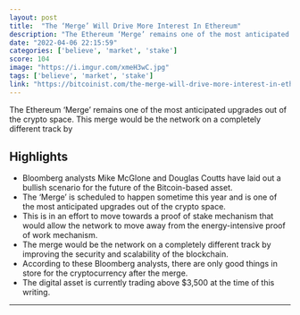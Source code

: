 ```yaml
---
layout: post
title:  "The ‘Merge’ Will Drive More Interest In Ethereum"
description: "The Ethereum ‘Merge’ remains one of the most anticipated upgrades out of the crypto space. This merge would be the network on a completely different track by"
date: "2022-04-06 22:15:59"
categories: ['believe', 'market', 'stake']
score: 104
image: "https://i.imgur.com/xmeH3wC.jpg"
tags: ['believe', 'market', 'stake']
link: "https://bitcoinist.com/the-merge-will-drive-more-interest-in-ethereum/"
---
```


The Ethereum ‘Merge’ remains one of the most anticipated upgrades out of the crypto space. This merge would be the network on a completely different track by

## Highlights

- Bloomberg analysts Mike McGlone and Douglas Coutts have laid out a bullish scenario for the future of the Bitcoin-based asset.
- The ‘Merge’ is scheduled to happen sometime this year and is one of the most anticipated upgrades out of the crypto space.
- This is in an effort to move towards a proof of stake mechanism that would allow the network to move away from the energy-intensive proof of work mechanism.
- The merge would be the network on a completely different track by improving the security and scalability of the blockchain.
- According to these Bloomberg analysts, there are only good things in store for the cryptocurrency after the merge.
- The digital asset is currently trading above $3,500 at the time of this writing.

---
